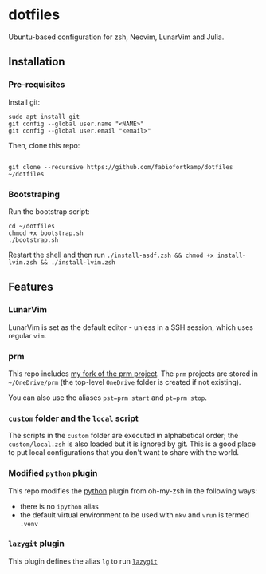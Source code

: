 # dotfiles

Ubuntu-based configuration for zsh, Neovim, LunarVim and Julia.

## Installation

### Pre-requisites

Install git:

```shell
sudo apt install git
git config --global user.name "<NAME>"
git config --global user.email "<email>"
```

Then, clone this repo:

```shell

git clone --recursive https://github.com/fabiofortkamp/dotfiles ~/dotfiles 
```

### Bootstraping

Run the bootstrap script:

```shell
cd ~/dotfiles
chmod +x bootstrap.sh
./bootstrap.sh
```

Restart the shell and then run `./install-asdf.zsh && chmod +x install-lvim.zsh && ./install-lvim.zsh`

## Features

### LunarVim

LunarVim is set as the default editor - unless in a SSH session, which uses regular `vim`.

### prm

This repo includes 
[my fork of the prm project](https://github.com/fabiofortkamp/prm). The `prm` projects
are stored in `~/OneDrive/prm` (the top-level `OneDrive` folder is created if not 
existing).

You can also use the aliases `pst=prm start` and `pt=prm stop`.

### `custom` folder and the `local` script

The scripts in the `custom` folder are executed in alphabetical order; 
the `custom/local.zsh` is also loaded but it is ignored by git. This is a good
place to put local configurations that you don't want to share with the
world.

### Modified `python` plugin

This repo modifies the [python](https://github.com/ohmyzsh/ohmyzsh/tree/master/plugins/python)
plugin from oh-my-zsh in the following ways:

- there is no `ipython` alias
- the default virtual environment to be used with `mkv` and `vrun` is termed `.venv`

### `lazygit` plugin

This plugin defines the alias `lg` to run [`lazygit`](https://github.com/jesseduffield/lazygit)
